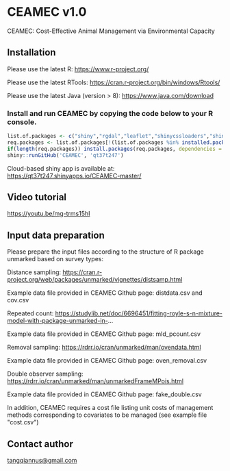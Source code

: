 # CEAMEC v1.0

CEAMEC: Cost-Effective Animal Management via Environmental Capacity

## Installation

Please use the latest R: https://www.r-project.org/  

Please use the latest RTools: https://cran.r-project.org/bin/windows/Rtools/

Please use the latest Java (version > 8): https://www.java.com/download

### Install and run CEAMEC by copying the code below to your R console.

```R
list.of.packages <- c("shiny","rgdal","leaflet","shinycssloaders","shinythemes","tibble","unmarked","DT","data.table","xlsx","rgenoud","htmltools","bsplus","dplyr","shinycssloaders","rgeos","plyr","shinyjs")
req.packages <- list.of.packages[!(list.of.packages %in% installed.packages()[,"Package"])]
if(length(req.packages)) install.packages(req.packages, dependencies = TRUE)
shiny::runGitHub('CEAMEC', 'qt37t247')
```


Cloud-based shiny app is available at:
https://qt37t247.shinyapps.io/CEAMEC-master/

## Video tutorial
https://youtu.be/mg-trms15hI


## Input data preparation

Please prepare the input files according to the structure of R package unmarked based on survey types:

Distance sampling: https://cran.r-project.org/web/packages/unmarked/vignettes/distsamp.html

Example data file provided in CEAMEC Github page: distdata.csv and cov.csv


Repeated count: https://studylib.net/doc/6696451/fitting-royle-s-n-mixture-model-with-package-unmarked-in-...

Example data file provided in CEAMEC Github page: mld_pcount.csv


Removal sampling: https://rdrr.io/cran/unmarked/man/ovendata.html

Example data file provided in CEAMEC Github page: oven_removal.csv


Double observer sampling: https://rdrr.io/cran/unmarked/man/unmarkedFrameMPois.html

Example data file provided in CEAMEC Github page: fake_double.csv

In addition, CEAMEC requires a cost file listing unit costs of management methods corresponding to covariates to be managed (see example file "cost.csv")  

## Contact author

tangqiannus@gmail.com
